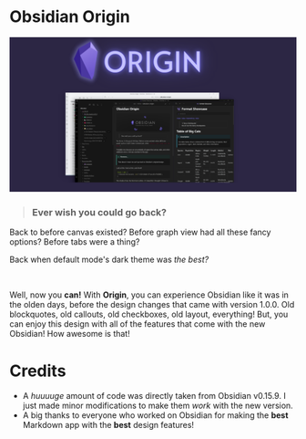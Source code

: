 # Obsidian Origin

![](origin-big.png)

> ### Ever wish you could go back?

Back to before canvas existed? Before graph view had all these fancy options? Before tabs were a thing?

Back when default mode's dark theme was *the best?*

<br>

Well, now you **can!** With **Origin**, you can experience Obsidian like it was in the olden days, before the design changes that came with version 1.0.0. Old blockquotes, old callouts, old checkboxes, old layout, everything! But, you can enjoy this design with all of the features that come with the new Obsidian! How awesome is that!


# Credits
- A *huuuuge* amount of code was directly taken from Obsidian v0.15.9. I just made minor modifications to make them *work* with the new version. 
- A big thanks to everyone who worked on Obsidian for making the **best** Markdown app with the **best** design features!
